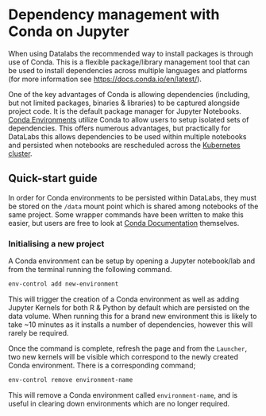 # Dependency management with Conda on Jupyter

When using Datalabs the recommended way to install packages is through use of
Conda. This is a flexible package/library management tool that can be used to
install dependencies across multiple languages and platforms (for more
information see <https://docs.conda.io/en/latest/>).

One of the key advantages of Conda is allowing dependencies (including, but not
limited packages, binaries & libraries) to be captured alongside project code.
It is the default package manager for Jupyter Notebooks. [Conda
Environments](https://docs.conda.io/projects/conda/en/latest/user-guide/tasks/manage-environments.html)
utilize Conda to allow users to setup isolated sets of dependencies. This offers
numerous advantages, but practically for DataLabs this allows dependencies to be
used within multiple notebooks and persisted when notebooks are rescheduled
across the [Kubernetes cluster](https://kubernetes.io/docs/home/).

## Quick-start guide

In order for Conda environments to be persisted within DataLabs, they must be
stored on the `/data` mount point which is shared among notebooks of the same
project. Some wrapper commands have been written to make this easier, but users
are free to look at [Conda
Documentation](https://docs.conda.io/projects/conda/en/latest/user-guide/tasks/manage-environments.html)
themselves.

### Initialising a new project

A Conda environment can be setup by opening a Jupyter notebook/lab and from the
terminal running the following command.

```bash
env-control add new-environment
```

This will trigger the creation of a Conda environment as well as adding Jupyter
Kernels for both R & Python by default which are persisted on the data volume.
When running this for a brand new environment this is likely to take ~10 minutes
as it installs a number of dependencies, however this will rarely be required.

Once the command is complete, refresh the page and from the `Launcher`, two new
kernels will be visible which correspond to the newly created Conda environment.
There is a corresponding command;

```bash
env-control remove environment-name
```

This will remove a Conda environment called `environment-name`, and is useful in
clearing down environments which are no longer required.
